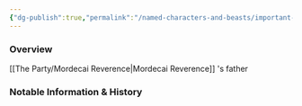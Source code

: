 ```yaml
---
{"dg-publish":true,"permalink":"/named-characters-and-beasts/important-characters/pc-backstory-characters/mordecai-s-backstory-and-family/robert-thornwood/","tags":["NPC","Important"],"updated":"2025-04-21T20:12:34.023+01:00"}
---
```



### Overview
[[The Party/Mordecai Reverence\|Mordecai Reverence]] 's father 

### Notable Information & History 
